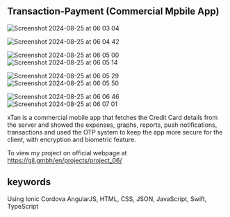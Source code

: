 ## Transaction-Payment (Commercial Mpbile App)

![Screenshot 2024-08-25 at 06 03 04](https://github.com/user-attachments/assets/66093dcc-8a05-428c-87ca-6a54299ddfbb)

![Screenshot 2024-08-25 at 06 04 42](https://github.com/user-attachments/assets/47ecbc44-613d-465a-9663-9672086b6162)

![Screenshot 2024-08-25 at 06 05 00](https://github.com/user-attachments/assets/387b5eb8-b498-41d7-9782-2e951da82cf4) ![Screenshot 2024-08-25 at 06 05 14](https://github.com/user-attachments/assets/335ff3d7-2c0d-465c-8c9c-21576894fa82) 

![Screenshot 2024-08-25 at 06 05 29](https://github.com/user-attachments/assets/9aeeb4da-f6b4-4b7c-9c71-0cb52346eb9a) ![Screenshot 2024-08-25 at 06 05 50](https://github.com/user-attachments/assets/711c9297-b133-426b-a138-c09a85af7734) 

![Screenshot 2024-08-25 at 06 06 46](https://github.com/user-attachments/assets/5db5b8e6-32ce-4f38-b72f-61ca9ada65d0) ![Screenshot 2024-08-25 at 06 07 01](https://github.com/user-attachments/assets/d588b03e-5bae-47fa-89b8-b037c6e3bc5c)

xTan is a commercial mobile app that fetches the Credit Card details from the server and showed the expenses, graphs, reports, push notifications, transactions and used the OTP system to keep the app more secure for the client, with encryption and biometric feature. 

To view my project on official webpage at https://gil.gmbh/en/projects/project_06/

## keywords

Using Ionic Cordova AngularJS, HTML, CSS, JSON, JavaScript, Swift, TypeScript
